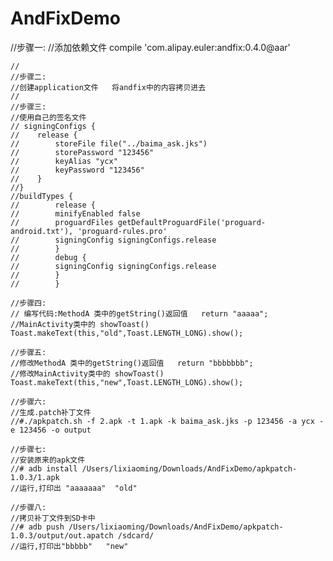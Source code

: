# AndFixDemo

//步骤一:
    //添加依赖文件  compile 'com.alipay.euler:andfix:0.4.0@aar'

    //
    //步骤二:
    //创建application文件   将andfix中的内容拷贝进去
    //
    //步骤三:
    //使用自己的签名文件
    // signingConfigs {
    //    release {
    //        storeFile file("../baima_ask.jks")
    //        storePassword "123456"
    //        keyAlias "ycx"
    //        keyPassword "123456"
    //    }
    //}
    //buildTypes {
    //        release {
    //        minifyEnabled false
    //        proguardFiles getDefaultProguardFile('proguard-android.txt'), 'proguard-rules.pro'
    //        signingConfig signingConfigs.release
    //        }
    //        debug {
    //        signingConfig signingConfigs.release
    //        }
    //        }

    //步骤四:
    // 编写代码:MethodA 类中的getString()返回值   return "aaaaa";
    //MainActivity类中的 showToast()   Toast.makeText(this,"old",Toast.LENGTH_LONG).show();

    //步骤五:
    //修改MethodA 类中的getString()返回值   return "bbbbbbb";
    //修改MainActivity类中的 showToast()   Toast.makeText(this,"new",Toast.LENGTH_LONG).show();

    //步骤六:
    //生成.patch补丁文件
    //#./apkpatch.sh -f 2.apk -t 1.apk -k baima_ask.jks -p 123456 -a ycx -e 123456 -o output

    //步骤七:
    //安装原来的apk文件
    //# adb install /Users/lixiaoming/Downloads/AndFixDemo/apkpatch-1.0.3/1.apk
    //运行,打印出 "aaaaaaa"  "old"

    //步骤八:
    //拷贝补丁文件到SD卡中
    //# adb push /Users/lixiaoming/Downloads/AndFixDemo/apkpatch-1.0.3/output/out.apatch /sdcard/
    //运行,打印出"bbbbb"   "new"
